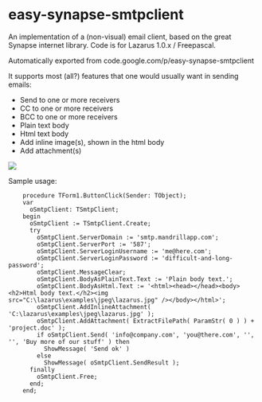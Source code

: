# easy-synapse-smtpclient

An implementation of a (non-visual) email client, based on the great Synapse internet library. Code is for Lazarus 1.0.x / Freepascal.

Automatically exported from code.google.com/p/easy-synapse-smtpclient

It supports most (all?) features that one would usually want in sending emails:
* Send to one or more receivers
* CC to one or more receivers
* BCC to one or more receivers
* Plain text body
* Html text body
* Add inline image(s), shown in the html body
* Add attachment(s) 

[![](http://platform.extrovertlabs.com/partner/10023/include)](http://platform.extrovertlabs.com/partner/10023/connect)

Sample usage:

        procedure TForm1.ButtonClick(Sender: TObject);
        var
          oSmtpClient: TSmtpClient;
        begin
          oSmtpClient := TSmtpClient.Create;
          try
            oSmtpClient.ServerDomain := 'smtp.mandrillapp.com';
            oSmtpClient.ServerPort := '587';
            oSmtpClient.ServerLoginUsername := 'me@here.com';
            oSmtpClient.ServerLoginPassword := 'difficult-and-long-password';
            oSmtpClient.MessageClear;
            oSmtpClient.BodyAsPlainText.Text := 'Plain body text.';
            oSmtpClient.BodyAsHtml.Text := '<html><head></head><body><h2>Html body text.</h2><img src="C:\lazarus\examples\jpeg\lazarus.jpg" /></body></html>';
            oSmtpClient.AddInlineAttachment( 'C:\lazarus\examples\jpeg\lazarus.jpg' );
            oSmtpClient.AddAttachment( ExtractFilePath( ParamStr( 0 ) ) + 'project.doc' );
            if oSmtpClient.Send( 'info@company.com', 'you@there.com', '', '', 'Buy more of our stuff' ) then
              ShowMessage( 'Send ok' )
            else
              ShowMessage( oSmtpClient.SendResult );
          finally
            oSmtpClient.Free;
          end;
        end;
        
